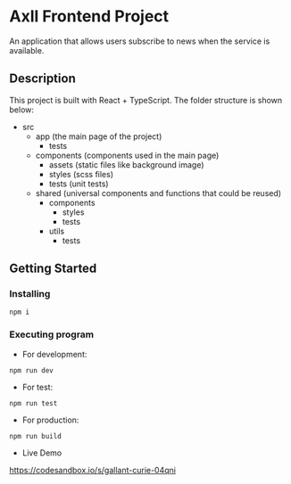 # Axll Frontend Project

An application that allows users subscribe to news when the service is available.

## Description

This project is built with React + TypeScript. The folder structure is shown below:
* src
  * app (the main page of the project)
    * tests
  * components (components used in the main page)
    * assets (static files like background image)
    * styles (scss files)
    * tests (unit tests)
  * shared (universal components and functions that could be reused)
    * components
      * styles
      * tests
    * utils
      * tests

## Getting Started

### Installing

```
npm i
```

### Executing program

* For development:
```
npm run dev
```

* For test:
```
npm run test
```

* For production:
```
npm run build
```

* Live Demo

https://codesandbox.io/s/gallant-curie-04qni
